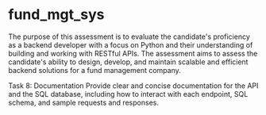 # fund_mgt_sys
The purpose of this assessment is to evaluate the candidate's proficiency as a backend developer with a focus on Python and their understanding of building and working  with RESTful APIs. The assessment aims to assess the candidate's ability to design, develop, and maintain scalable and efficient backend solutions for a fund management  company.

Task 8: Documentation Provide clear and concise documentation for the API and the SQL database, including how to interact with each endpoint, SQL schema, and sample requests and responses.